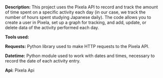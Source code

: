 
**Description:** This project uses the Pixela API to record and track the amount of time spent on a specific activity each day (in our case, we track the number of hours spent studying Japanese daily). The code allows you to create a user in Pixela, set up a graph for tracking, and add, update, or delete data of the activity performed each day.

**Tools used:**

**Requests:** Python library used to make HTTP requests to the Pixela API.

**Datetime:** Python module used to work with dates and times, necessary to record the date of each activity entry.

**Api:** Pixela Api
